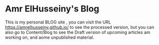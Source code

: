 # Amr ElHusseiny's Blog

This is my personal BLOG site , you can visit the URL https://amrelhusseiny.github.io/ to see the processed version, but you can also go to Content/Blog to see the Draft version of upcoming articles am working on, and aome unpublished material.